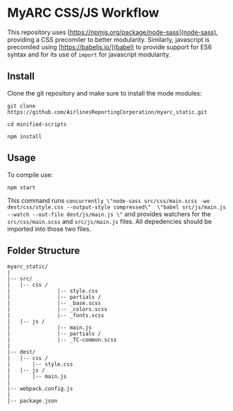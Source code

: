 # MyARC CSS/JS Workflow

This repository uses [https://npmjs.org/package/node-sass](node-sass), providing a CSS precomiler to better modularity.  Similarly, javascript is precomiled using [https://babeljs.io/](babel) to provide support for ES6 syntax and for its use of `import` for javascript modularity.

## Install
Clone the git repository and make sure to install the mode modules:

```shell  
git clone https://github.com/AirlinesReportingCorporation/myarc_static.git

cd minified-scripts

npm install
```

## Usage
To compile use:

```shell
npm start
```

This command runs `concurrently \"node-sass src/css/main.scss -wo dest/css/style.css --output-style compressed\"  \"babel src/js/main.js --watch --out-file dest/js/main.js \"` and provides watchers for the `src/css/main.scss` and `src/js/main.js` files.  All depedencies should be imported into those two files.

## Folder Structure
```
myarc_static/
|
|-- src/
|   |-- css / 
|				|-- style.css
|				|-- partials / 
|       		|-- _base.scss
|       		|-- _colors.scss
|       		|-- _fonts.scss
|   |-- js / 
|				|-- main.js
|				|-- partials / 
|       		|-- _TC-common.scss
|
|-- dest/
|   |-- css / 
|       |-- style.css
|   |-- js / 
|       |-- main.js
|
|-- webpack.config.js
|
|-- package.json

```